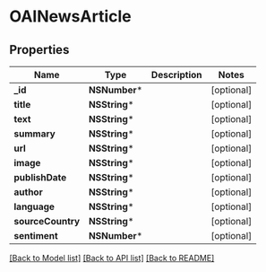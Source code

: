 # OAINewsArticle

## Properties
Name | Type | Description | Notes
------------ | ------------- | ------------- | -------------
**_id** | **NSNumber*** |  | [optional] 
**title** | **NSString*** |  | [optional] 
**text** | **NSString*** |  | [optional] 
**summary** | **NSString*** |  | [optional] 
**url** | **NSString*** |  | [optional] 
**image** | **NSString*** |  | [optional] 
**publishDate** | **NSString*** |  | [optional] 
**author** | **NSString*** |  | [optional] 
**language** | **NSString*** |  | [optional] 
**sourceCountry** | **NSString*** |  | [optional] 
**sentiment** | **NSNumber*** |  | [optional] 

[[Back to Model list]](../README.md#documentation-for-models) [[Back to API list]](../README.md#documentation-for-api-endpoints) [[Back to README]](../README.md)


